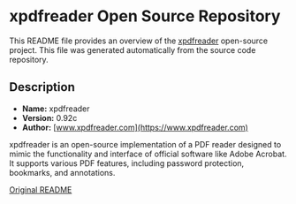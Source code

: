 # xpdfreader Open Source Repository

This README file provides an overview of the [xpdfreader](https://www.xpdfreader.com/download.html) open-source
project. This file was generated automatically from the source code repository.

## Description
- **Name:** xpdfreader
- **Version:** 0.92c
- **Author:** [www.xpdfreader.com](https://www.xpdfreader.com)

xpdfreader is an open-source implementation of a PDF reader designed to mimic the functionality and interface of
official software like Adobe Acrobat. It supports various PDF features, including password protection, bookmarks,
and annotations.

[Original README](README)